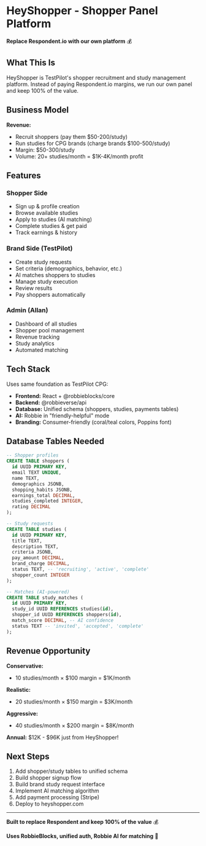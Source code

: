 # HeyShopper - Shopper Panel Platform

**Replace Respondent.io with our own platform** 💰

## What This Is

HeyShopper is TestPilot's shopper recruitment and study management platform. Instead of paying Respondent.io margins, we run our own panel and keep 100% of the value.

## Business Model

**Revenue:**
- Recruit shoppers (pay them $50-200/study)
- Run studies for CPG brands (charge brands $100-500/study)
- Margin: $50-300/study
- Volume: 20+ studies/month = $1K-4K/month profit

## Features

### Shopper Side
- Sign up & profile creation
- Browse available studies
- Apply to studies (AI matching)
- Complete studies & get paid
- Track earnings & history

### Brand Side (TestPilot)
- Create study requests
- Set criteria (demographics, behavior, etc.)
- AI matches shoppers to studies
- Manage study execution
- Review results
- Pay shoppers automatically

### Admin (Allan)
- Dashboard of all studies
- Shopper pool management
- Revenue tracking
- Study analytics
- Automated matching

## Tech Stack

Uses same foundation as TestPilot CPG:
- **Frontend:** React + @robbieblocks/core
- **Backend:** @robbieverse/api
- **Database:** Unified schema (shoppers, studies, payments tables)
- **AI:** Robbie in "friendly-helpful" mode
- **Branding:** Consumer-friendly (coral/teal colors, Poppins font)

## Database Tables Needed

```sql
-- Shopper profiles
CREATE TABLE shoppers (
  id UUID PRIMARY KEY,
  email TEXT UNIQUE,
  name TEXT,
  demographics JSONB,
  shopping_habits JSONB,
  earnings_total DECIMAL,
  studies_completed INTEGER,
  rating DECIMAL
);

-- Study requests
CREATE TABLE studies (
  id UUID PRIMARY KEY,
  title TEXT,
  description TEXT,
  criteria JSONB,
  pay_amount DECIMAL,
  brand_charge DECIMAL,
  status TEXT, -- 'recruiting', 'active', 'complete'
  shopper_count INTEGER
);

-- Matches (AI-powered)
CREATE TABLE study_matches (
  id UUID PRIMARY KEY,
  study_id UUID REFERENCES studies(id),
  shopper_id UUID REFERENCES shoppers(id),
  match_score DECIMAL, -- AI confidence
  status TEXT -- 'invited', 'accepted', 'complete'
);
```

## Revenue Opportunity

**Conservative:**
- 10 studies/month × $100 margin = $1K/month

**Realistic:**
- 20 studies/month × $150 margin = $3K/month

**Aggressive:**
- 40 studies/month × $200 margin = $8K/month

**Annual:** $12K - $96K just from HeyShopper!

## Next Steps

1. Add shopper/study tables to unified schema
2. Build shopper signup flow
3. Build brand study request interface
4. Implement AI matching algorithm
5. Add payment processing (Stripe)
6. Deploy to heyshopper.com

---

**Built to replace Respondent and keep 100% of the value** 💰

**Uses RobbieBlocks, unified auth, Robbie AI for matching** 🤖

